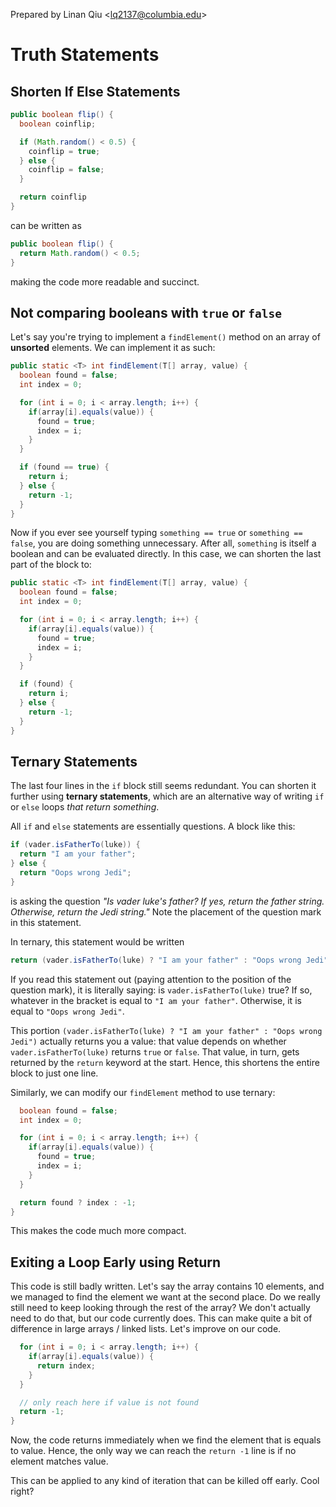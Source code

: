 Prepared by Linan Qiu <[lq2137@columbia.edu](lq2137@columbia.edu)>

# Truth Statements

## Shorten If Else Statements

```java
public boolean flip() {
  boolean coinflip;

  if (Math.random() < 0.5) {
    coinflip = true;
  } else {
    coinflip = false;
  }

  return coinflip
}
```

can be written as

```java
public boolean flip() {
  return Math.random() < 0.5;
}
```

making the code more readable and succinct.

## Not comparing booleans with `true` or `false`

Let's say you're trying to implement a `findElement()` method on an array of **unsorted** elements. We can implement it as such:

```java
public static <T> int findElement(T[] array, value) {
  boolean found = false;
  int index = 0;

  for (int i = 0; i < array.length; i++) {
    if(array[i].equals(value)) {
      found = true;
      index = i;
    }
  }

  if (found == true) {
    return i;
  } else {
    return -1;
  }
}
```

Now if you ever see yourself typing `something == true` or `something == false`, you are doing something unnecessary. After all, `something` is itself a boolean and can be evaluated directly. In this case, we can shorten the last part of the block to:

```java
public static <T> int findElement(T[] array, value) {
  boolean found = false;
  int index = 0;

  for (int i = 0; i < array.length; i++) {
    if(array[i].equals(value)) {
      found = true;
      index = i;
    }
  }

  if (found) {
    return i;
  } else {
    return -1;
  }
}
```

## Ternary Statements

The last four lines in the `if` block still seems redundant. You can shorten it further using **ternary statements**, which are an alternative way of writing `if` or `else` loops *that return something*.

All `if` and `else` statements are essentially questions. A block like this:

```java
if (vader.isFatherTo(luke)) {
  return "I am your father";
} else {
  return "Oops wrong Jedi";
}
```

is asking the question *"Is vader luke's father? If yes, return the father string. Otherwise, return the Jedi string."* Note the placement of the question mark in this statement.

In ternary, this statement would be written

```java
return (vader.isFatherTo(luke) ? "I am your father" : "Oops wrong Jedi");
```

If you read this statement out (paying attention to the position of the question mark), it is literally saying: is `vader.isFatherTo(luke)` true? If so, whatever in the bracket is equal to `"I am your father"`. Otherwise, it is equal to `"Oops wrong Jedi"`.

This portion `(vader.isFatherTo(luke) ? "I am your father" : "Oops wrong Jedi")` actually returns you a value: that value depends on whether `vader.isFatherTo(luke)` returns `true` or `false`. That value, in turn, gets returned by the `return` keyword at the start. Hence, this shortens the entire block to just one line.

Similarly, we can modify our `findElement` method to use ternary:

```java
  boolean found = false;
  int index = 0;

  for (int i = 0; i < array.length; i++) {
    if(array[i].equals(value)) {
      found = true;
      index = i;
    }
  }

  return found ? index : -1;
}
```

This makes the code much more compact.

## Exiting a Loop Early using Return

This code is still badly written. Let's say the array contains 10 elements, and we managed to find the element we want at the second place. Do we really still need to keep looking through the rest of the array? We don't actually need to do that, but our code currently does. This can make quite a bit of difference in large arrays / linked lists. Let's improve on our code.

```java
  for (int i = 0; i < array.length; i++) {
    if(array[i].equals(value)) {
      return index;
    }
  }

  // only reach here if value is not found
  return -1;
}
```

Now, the code returns immediately when we find the element that is equals to value. Hence, the only way we can reach the `return -1` line is if no element matches value.

This can be applied to any kind of iteration that can be killed off early. Cool right?
